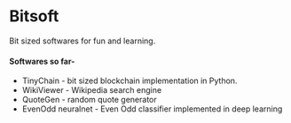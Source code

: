 # Bitsoft
Bit sized softwares for fun and learning.

#### Softwares so far- 
* TinyChain - bit sized blockchain implementation in Python.
* WikiViewer - Wikipedia search engine
* QuoteGen - random quote generator
* EvenOdd neuralnet - Even Odd classifier implemented in deep learning